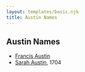 ```yaml
---
layout: templates/basic.njk
title: Austin Names
---
```

## Austin Names
- [Francis Austin](/people/2/23815487)
- [Sarah Austin](/people/4/4530755), 1704